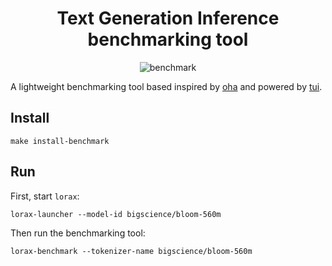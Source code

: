 <div align="center">

# Text Generation Inference benchmarking tool

![benchmark](../assets/benchmark.png)

</div>

A lightweight benchmarking tool based inspired by [oha](https://github.com/hatoo/oha) 
and powered by [tui](https://github.com/tui-rs-revival/ratatui).

## Install 

```shell 
make install-benchmark
```

## Run

First, start `lorax`:

```shell
lorax-launcher --model-id bigscience/bloom-560m
```

Then run the benchmarking tool:

```shell
lorax-benchmark --tokenizer-name bigscience/bloom-560m
```
